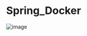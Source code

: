 ﻿# Spring_Docker
![image](https://github.com/Yahyaab12/Spring_Docker/assets/106275253/53c7f0a0-224a-49be-959e-cabe523c98c5)
